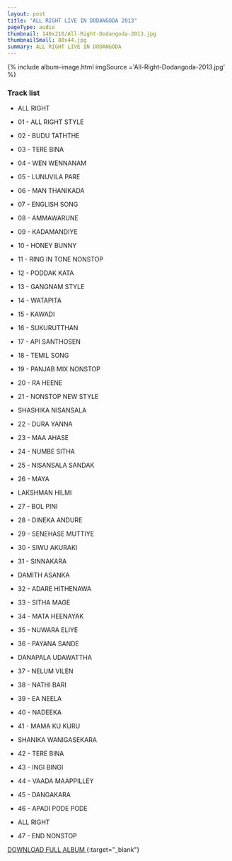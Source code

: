 ```yaml
---
layout: post
title: "ALL RIGHT LIVE IN DODANGODA 2013"
pageType: audio
thumbnail: 140x210/All-Right-Dodangoda-2013.jpg
thumbnailSmall: 80x44.jpg
summary: ALL RIGHT LIVE IN DODANGODA
---
```


<div class="ab-player" data-boourl="https://audioboom.com/publishing/playlist/v3?autoplay=false&boo_content_type=playlist&data_for_content_type=1273521&image_option=small&link_color=%2358d1eb&player_theme=light&show_title=true&src=https%3A%2F%2Fapi.audioboom.com%2Fplaylists%2F1273521-all-right-dodangoda-2013" data-boowidth="100%" data-maxheight="285" data-iframestyle="background-color:transparent; display:block; min-width:300px; max-width:700px;" style="background-color:transparent;"></div><script type="text/javascript">(function() { var po = document.createElement("script"); po.type = "text/javascript"; po.async = true; po.src = "https://d15mj6e6qmt1na.cloudfront.net/cdn/embed.js"; var s = document.getElementsByTagName("script")[0]; s.parentNode.insertBefore(po, s); })();</script>

{% include album-image.html imgSource ='All-Right-Dodangoda-2013.jpg' %}

### Track list 

- ALL RIGHT

- 01 - ALL RIGHT STYLE
- 02 - BUDU TATHTHE 
- 03 - TERE BINA 
- 04 - WEN WENNANAM 
- 05 - LUNUVILA PARE 
- 06 - MAN THANIKADA 
- 07 - ENGLISH SONG 
- 08 - AMMAWARUNE 
- 09 - KADAMANDIYE 
- 10 - HONEY BUNNY 
- 11 - RING IN TONE NONSTOP 
- 12 - PODDAK KATA 
- 13 - GANGNAM STYLE 
- 14 - WATAPITA 
- 15 - KAWADI  
- 16 - SUKURUTTHAN 
- 17 - API SANTHOSEN 
- 18 - TEMIL SONG  
- 19 - PANJAB MIX NONSTOP 
- 20 - RA HEENE 
- 21 - NONSTOP NEW STYLE

- SHASHIKA NISANSALA

- 22 - DURA YANNA 
- 23 - MAA AHASE 
- 24 - NUMBE SITHA 
- 25 - NISANSALA SANDAK 
- 26 - MAYA

- LAKSHMAN HILMI

- 27 - BOL PINI
- 28 - DINEKA ANDURE
- 29 - SENEHASE MUTTIYE
- 30 - SIWU AKURAKI
- 31 - SINNAKARA

- DAMITH ASANKA

- 32 - ADARE HITHENAWA
- 33 - SITHA MAGE
- 34 - MATA HEENAYAK
- 35 - NUWARA ELIYE
- 36 - PAYANA SANDE
 
- DANAPALA UDAWATTHA

- 37 - NELUM VILEN
- 38 - NATHI BARI
- 39 - EA NEELA
- 40 - NADEEKA
- 41 - MAMA KU KURU

- SHANIKA WANIGASEKARA

- 42 - TERE BINA
- 43 - INGI BINGI
- 44 - VAADA MAAPPILLEY
- 45 - DANGAKARA
- 46 - APADI PODE PODE

- ALL RIGHT

- 47 - END NONSTOP 


[DOWNLOAD FULL ALBUM ](http://www.mediafire.com/download/eln55p7hjcyhb5f/ALL_RIGHT_LIVE_IN_DODANGODA_2013.rar){:target="_blank"}
